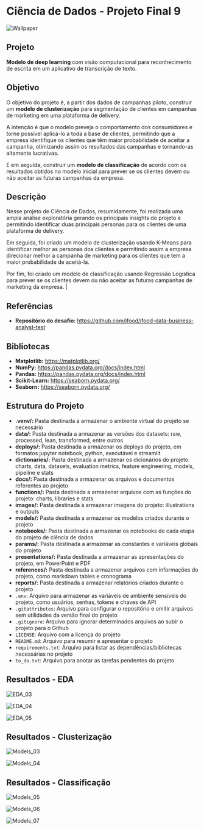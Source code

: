 # Ciência de Dados - Projeto Final 9

![Wallpaper](images/wallpaper.png)

## Projeto
**Modelo de deep learning** com visão computacional para reconhecimento de escrita em um aplicativo de transcrição de texto.


## Objetivo
O objetivo do projeto é, a partir dos dados de campanhas piloto, construir um **modelo de clusterização** para segmentação de clientes em campanhas de marketing em uma plataforma de delivery. <br>

A intenção é que o modelo preveja o comportamento dos consumidores e torne possível aplicá-lo a toda a base de clientes, permitindo que a empresa identifique os clientes que têm maior probabilidade de aceitar a campanha, otimizando assim os resultados das campanhas e tornando-as altamente lucrativas. <br>

E em seguida, construir um **modelo de classificação** de acordo com os resultados obtidos no modelo inicial para prever se os clientes devem ou não aceitar as futuras campanhas da empresa.


## Descrição
Nesse projeto de Ciência de Dados, resumidamente, foi realizada uma ampla análise exploratória gerando os principais insights do projeto e permitindo identificar duas principais personas para os clientes de uma plataforma de delivery. 

Em seguida, foi criado um modelo de clusterização usando K-Means para identificar melhor as personas dos clientes e permitindo assim a empresa direcionar melhor a campanha de marketing para os clientes que tem a maior probabilidade de aceitá-la. 

Por fim, foi criado um modelo de classificação usando Regressão Logística para prever se os clientes devem ou não aceitar as futuras campanhas de marketing da empresa.                                                                                                 |


## Referências
- **Repositório do desafio:** https://github.com/ifood/ifood-data-business-analyst-test


## Bibliotecas
- **Matplotlib:** https://matplotlib.org/
- **NumPy:** https://pandas.pydata.org/docs/index.html
- **Pandas:** https://pandas.pydata.org/docs/index.html
- **Scikit-Learn:** https://seaborn.pydata.org/
- **Seaborn:** https://seaborn.pydata.org/


## Estrutura do Projeto
- **.venv/:** Pasta destinada a armazenar o ambiente virtual do projeto se necessário
- **data/:** Pasta destinada a armazenar as versões dos datasets: raw, processed, lean, transformed, entre outros
- **deploys/:** Pasta destinada a armazenar os deploys do projeto, em formatos jupyter notebook, python, executável e streamlit
- **dictionaries/:** Pasta destinada a armazenar os dicionários do projeto: charts, data, datasets, evaluation metrics, feature engineering, models, pipeline e stats
- **docs/:** Pasta destinada a armazenar os arquivos e documentos referentes ao projeto
- **functions/:** Pasta destinada a armazenar arquivos com as funções do projeto: charts, libraries e stats
- **images/:** Pasta destinada a armazenar imagens do projeto: illustrations e outputs
- **models/:** Pasta destinada a armazenar os modelos criados durante o projeto
- **notebooks/:** Pasta destinada a armazenar os notebooks de cada etapa do projeto de ciência de dados
- **params/:** Pasta destinada a armazenar as constantes e variáveis globais do projeto
- **presentations/:** Pasta destinada a armazenar as apresentações do projeto, em PowerPoint e PDF
- **references/:** Pasta destinada a armazenar arquivos com informações do projeto, como markdown tables e cronograma
- **reports/:** Pasta destinada a armazenar relatórios criados durante o projeto
- `.env`: Arquivo para armazenar as variáveis de ambiente sensíveis do projeto, como usuários, senhas, tokens e chaves de API
- `.gitattributes`: Arquivo para configurar o repositório e omitir arquivos sem utilidades da versão final do projeto
- `.gitignore`: Arquivo para ignorar determinados arquivos ao subir o projeto para o Github
- `LICENSE`: Arquivo com a licença do projeto
- `README.md`: Arquivo para resumir e apresentar o projeto
- `requirements.txt`: Arquivo para listar as dependências/bibliotecas necessárias no projeto
- `to_do.txt`: Arquivo para anotar as tarefas pendentes do projeto


## Resultados - EDA
![EDA_03](images/output_resultados_eda_03.png)

![EDA_04](images/output_resultados_eda_04.png)

![EDA_05](images/output_resultados_eda_05.png)

## Resultados - Clusterização
![Models_03](images/output_resultados_models_03.png)

![Models_04](images/output_resultados_models_04.png)

## Resultados - Classificação
![Models_05](images/output_resultados_models_05.png)

![Models_06](images/output_resultados_models_06.png)

![Models_07](images/output_resultados_models_07.png)